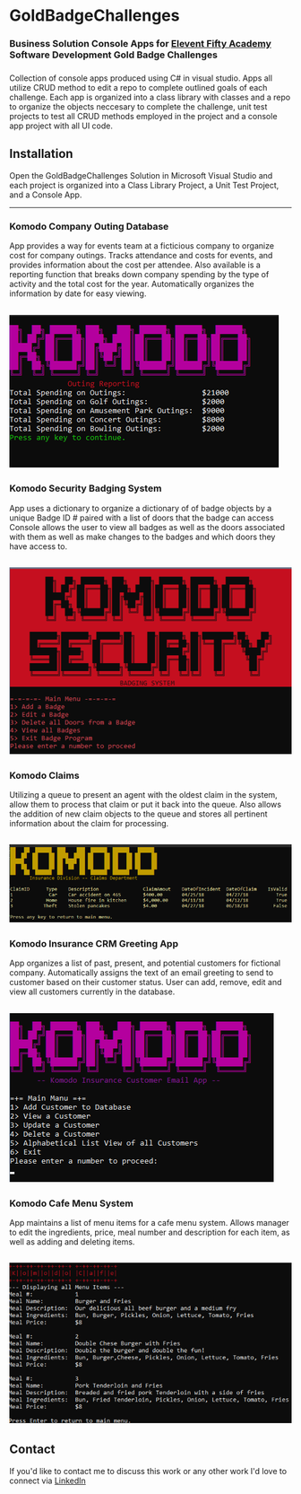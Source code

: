 # GoldBadgeChallenges

### Business Solution Console Apps for [Elevent Fifty Academy](https://elevenfifty.org/) Software Development Gold Badge Challenges


###
Collection of console apps produced using C# in visual studio.  Apps all utilize CRUD method to edit a repo to complete outlined goals of each challenge.
Each app is organized into a class library with classes and a repo to organize the objects neccesary to complete the challenge, unit test projects to test all CRUD
methods employed in the project and a console app project with all UI code.

## Installation

Open the GoldBadgeChallenges Solution in Microsoft Visual Studio and each project is organized into a Class Library Project, a Unit Test Project, and a Console App.

---
### Komodo Company Outing Database
App provides a way for events team at a ficticious company to organize cost for company outings.  Tracks attendance and costs for events, and provides information
about the cost per attendee. Also available is a reporting function that breaks down company spending by the type of activity and the total cost for the year.
Automatically organizes the information by date for easy viewing.

![alt text](https://raw.githubusercontent.com/JoshHambright/GoldBadgeChallenges/master/assets/outings.png "Badges App Screenshot")
---
### Komodo Security Badging System
App uses a dictionary to organize a dictionary of of badge objects by a unique Badge ID # paired with a list of doors that the badge can access
Console allows the user to view all badges as well as the doors associated with them as well as make changes to the badges and which doors they have
access to.

![alt text](https://raw.githubusercontent.com/JoshHambright/GoldBadgeChallenges/master/assets/badges.png "Badges App Screenshot")
---
### Komodo Claims
Utilizing a queue to present an agent with the oldest claim in the system, allow them to process that claim or put it back into the queue. Also allows the 
addition of new claim objects to the queue and stores all pertinent information about the claim for processing.

![alt text](https://raw.githubusercontent.com/JoshHambright/GoldBadgeChallenges/master/assets/claims.png "Badges App Screenshot")
---

### Komodo Insurance CRM Greeting App
App organizes a list of past, present, and potential customers for fictional company.  Automatically assigns the text of an email greeting to send to customer based on
their customer status.  User can add, remove, edit and view all customers currently in the database.

![alt text](https://raw.githubusercontent.com/JoshHambright/GoldBadgeChallenges/master/assets/greetings.png "Badges App Screenshot")
---
### Komodo Cafe Menu System
App maintains a list of menu items for a cafe menu system.  Allows manager to edit the ingredients, price, meal number and description for each item, as well as
adding and deleting items.

![alt text](https://raw.githubusercontent.com/JoshHambright/GoldBadgeChallenges/master/assets/cafe.png "Cafe App Screenshot")
---
## Contact
If you'd like to contact me to discuss this work or any other work I'd love to connect via [LinkedIn](https://www.linkedin.com/in/josh-hambright)





